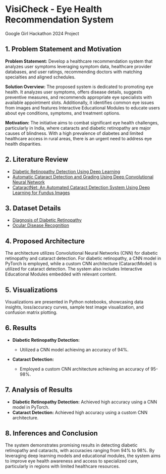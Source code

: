 # VisiCheck - Eye Health Recommendation System
Google Girl Hackathon 2024 Project

##  1. Problem Statement and Motivation

**Problem Statement:** Develop a healthcare recommendation system that analyzes user symptoms leveraging symptom data, healthcare provider databases, and user ratings, recommending doctors with matching specialties and aligned schedules.

**Solution Overview:** The proposed system is dedicated to promoting eye health. It analyzes user symptoms, offers disease details, suggests preventive measures, and recommends appropriate eye specialists with available appointment slots. Additionally, it identifies common eye issues from images and features Interactive Educational Modules to educate users about eye conditions, symptoms, and treatment options. 

**Motivation:** The initiative aims to combat significant eye health challenges, particularly in India, where cataracts and diabetic retinopathy are major causes of blindness. With a high prevalence of diabetes and limited healthcare access in rural areas, there is an urgent need to address eye health disparities.

## 2. Literature Review

- [Diabetic Retinopathy Detection Using Deep Learning](link)
- [Automatic Cataract Detection and Grading Using Deep Convolutional Neural Network](link)
- [CataractNet: An Automated Cataract Detection System Using Deep Learning for Fundus Images](link)

## 3. Dataset Details

- [Diagnosis of Diabetic Retinopathy](link)
- [Ocular Disease Recognition](link)

## 4. Proposed Architecture

The architecture utilizes Convolutional Neural Networks (CNN) for diabetic retinopathy and cataract detection. For diabetic retinopathy, a CNN model in PyTorch is employed, while a custom CNN architecture (CataractModel) is utilized for cataract detection. The system also includes Interactive Educational Modules embedded with relevant content.

## 5. Visualizations

Visualizations are presented in Python notebooks, showcasing data insights, loss/accuracy curves, sample test image visualization, and confusion matrix plotting.

## 6. Results

- **Diabetic Retinopathy Detection:**
  - Utilized a CNN model achieving an accuracy of 94%.
  
- **Cataract Detection:**
  - Employed a custom CNN architecture achieving an accuracy of 95-98%.

## 7. Analysis of Results

- **Diabetic Retinopathy Detection:** Achieved high accuracy using a CNN model in PyTorch.
- **Cataract Detection:** Achieved high accuracy using a custom CNN architecture.

## 8. Inferences and Conclusion

The system demonstrates promising results in detecting diabetic retinopathy and cataracts, with accuracies ranging from 94% to 98%. By leveraging deep learning models and educational modules, the system aims to improve eye health awareness and access to specialized care, particularly in regions with limited healthcare resources.
